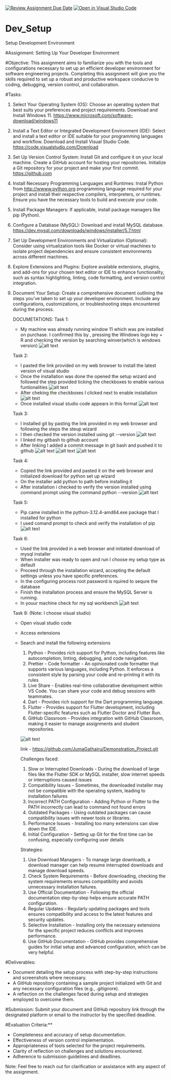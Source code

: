 [![Review Assignment Due Date](https://classroom.github.com/assets/deadline-readme-button-22041afd0340ce965d47ae6ef1cefeee28c7c493a6346c4f15d667ab976d596c.svg)](https://classroom.github.com/a/vbnbTt5m)
[![Open in Visual Studio Code](https://classroom.github.com/assets/open-in-vscode-2e0aaae1b6195c2367325f4f02e2d04e9abb55f0b24a779b69b11b9e10269abc.svg)](https://classroom.github.com/online_ide?assignment_repo_id=15272236&assignment_repo_type=AssignmentRepo)
# Dev_Setup
Setup Development Environment

#Assignment: Setting Up Your Developer Environment

#Objective:
This assignment aims to familiarize you with the tools and configurations necessary to set up an efficient developer environment for software engineering projects. Completing this assignment will give you the skills required to set up a robust and productive workspace conducive to coding, debugging, version control, and collaboration.

#Tasks:

1. Select Your Operating System (OS):
   Choose an operating system that best suits your preferences and project requirements. Download and Install Windows 11. https://www.microsoft.com/software-download/windows11

2. Install a Text Editor or Integrated Development Environment (IDE):
   Select and install a text editor or IDE suitable for your programming languages and workflow. Download and Install Visual Studio Code. https://code.visualstudio.com/Download

3. Set Up Version Control System:
   Install Git and configure it on your local machine. Create a GitHub account for hosting your repositories. Initialize a Git repository for your project and make your first commit. https://github.com

4. Install Necessary Programming Languages and Runtimes:
  Instal Python from http://wwww.python.org programming language required for your project and install their respective compilers, interpreters, or runtimes. Ensure you have the necessary tools to build and execute your code.

5. Install Package Managers:
   If applicable, install package managers like pip (Python).

6. Configure a Database (MySQL):
   Download and install MySQL database. https://dev.mysql.com/downloads/windows/installer/5.7.html

7. Set Up Development Environments and Virtualization (Optional):
   Consider using virtualization tools like Docker or virtual machines to isolate project dependencies and ensure consistent environments across different machines.

8. Explore Extensions and Plugins:
   Explore available extensions, plugins, and add-ons for your chosen text editor or IDE to enhance functionality, such as syntax highlighting, linting, code formatting, and version control integration.

9. Document Your Setup:
    Create a comprehensive document outlining the steps you've taken to set up your developer environment. Include any configurations, customizations, or troubleshooting steps encountered during the process. 

    DOCUMETATIONS:
    Task 1:
     - My machine was already running window 11 which was pre installed on purchase. I confirmed this by , pressing the Windows logo key + R and checking the version by searching winver(which is windows version)
     ![alt text](<windows version.png>)
    
    Task 2:
     - I pasted the link provided on my web browser to install the latest version of visual studio
     - Once the installation was done the opened the setup wizard and followed the step provided ticking the checkboxes to enable various funtionalities 
     ![alt text](<vs install 1.png>)
     - After cheking the checkboxes I clicked next to enable installation
     ![alt text](<vs install 2.png>)
     - Once installed visual studio code appears in this format
     ![alt text](<Visual studio.png>)

    Task 3:
     - I installed git by pasting the link provided in my web browser and following the steps the steup wizard 
     - I then checked the version installed using git --version
     ![alt text](Git.png)
     - I linked my gitbash to github account 
     - After linking I added a commit message in git bash and pushed it to github
     ![alt text](<bash 1.png>)
     ![alt text](<bash 2.png>)
     ![alt text](<Git hub linked.png>)

    Task 4:
     - Copied the link provided and pasted it on the web browser and initialized download for python set up wizard
     - On the installer add python to path before installing it
     - After installation i checked to verify the version installed using command prompt using the command python --version
     ![alt text](pyhon.png)
    
    Task 5:
     - Pip came installed in the python-3.12.4-amd64.exe package that I installed for python
     - I used comand prompt to check and verify the installation of pip
     ![alt text](pip.png)
    
    Task 6:
     - Used the link provided in a web browser and initiated download of mysql installer
     - When installer was ready to open and run I choose my setup type as default 
     - Proceed through the installation wizard, accepting the default settings unless you have specific preferences.
     - In the configuring process root password is rquired to sequre the database
     - Finish the installation process and ensure the MySQL Server is running.
     - In youur machine check for my sql workbench
      ![alt text](Sql.png)

    Task 8:
     (Note: I choose visual studio)
     - Open visual studio code
     - Access extensions
     - Search and install the following extensions
       1. Python - Provides rich support for Python, including features like
       autocompletion, linting, debugging, and code navigation.
       2. Prettier - Code formatter - An opinionated code formatter that supports various languages, including Python. It enforces a consistent style by parsing your code and re-printing it with its rules
       3. Live Share - Enables real-time collaborative development within VS Code. You can share your code and debug sessions with teammates.
       4. Dart - Provides rich support for the Dart programming language.
       5. Flutter - Provides support for Flutter development, including Flutter-specific features such as Flutter Doctor and Flutter Run.
       6. GitHub Classroom - Provides integration with GitHub Classroom, making it easier to manage assignments and student repositories.

       ![alt text](<Extensions vs.png>)


       link - https://github.com/JumaGathairu/Demonstration_Project.git


       Challenges faced:
        1. Slow or Interrupted Downloads - During the download of large files like the Flutter SDK or MySQL installer, slow internet speeds or interruptions caused issues
        2. Compatibility Issues - Sometimes, the downloaded installer may not be compatible with the operating system, leading to installation failures
        3. Incorrect PATH Configuration - Adding Python or Flutter to the PATH incorrectly can lead to command not found errors
        4. Outdated Packages - Using outdated packages can cause compatibility issues with newer tools or libraries.
        5. Performance Issues - Installing too many extensions can slow down the IDE.
        6. Initial Configuration - Setting up Git for the first time can be confusing, especially configuring user details 

       Strategies:
        1. Use Download Managers - To manage large downloads, a download manager can help resume interrupted downloads and manage download speeds.
        2. Check System Requirements - Before downloading, checking the system requirements ensures compatibility and avoids unnecessary installation failures.
        3. Use Official Documentation - Following the official documentation step-by-step helps ensure accurate PATH configuration.
        4. Regular Updates - Regularly updating packages and tools ensures compatibility and access to the latest features and security updates.
        5. Selective Installation - Installing only the necessary extensions for the specific project reduces conflicts and improves performance.
        6. Use GitHub Documentation - GitHub provides comprehensive guides for initial setup and advanced configuration, which can be very helpful.




#Deliverables:
- Document detailing the setup process with step-by-step instructions and screenshots where necessary.
- A GitHub repository containing a sample project initialized with Git and any necessary configuration files (e.g., .gitignore).
- A reflection on the challenges faced during setup and strategies employed to overcome them.

#Submission:
Submit your document and GitHub repository link through the designated platform or email to the instructor by the specified deadline.

#Evaluation Criteria:**
- Completeness and accuracy of setup documentation.
- Effectiveness of version control implementation.
- Appropriateness of tools selected for the project requirements.
- Clarity of reflection on challenges and solutions encountered.
- Adherence to submission guidelines and deadlines.

Note: Feel free to reach out for clarification or assistance with any aspect of the assignment.
